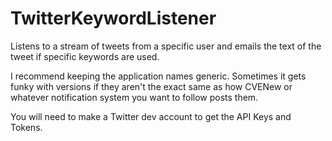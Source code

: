 # TwitterKeywordListener
Listens to a stream of tweets from a specific user and emails the text of the tweet if specific keywords are used.

I recommend keeping the application names generic.  Sometimes it gets funky with versions if they aren't the exact same as how CVENew or whatever 
notification system you want to follow posts them.

You will need to make a Twitter dev account to get the API Keys and Tokens.  
